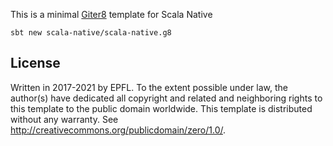 This is a minimal [Giter8][g8] template for Scala Native

```
sbt new scala-native/scala-native.g8
```

License
-------
Written in 2017-2021 by EPFL.
To the extent possible under law, the author(s) have dedicated all copyright and
related and neighboring rights to this template to the public domain worldwide.
This template is distributed without any warranty. See
<http://creativecommons.org/publicdomain/zero/1.0/>.

[g8]: http://www.foundweekends.org/giter8/
